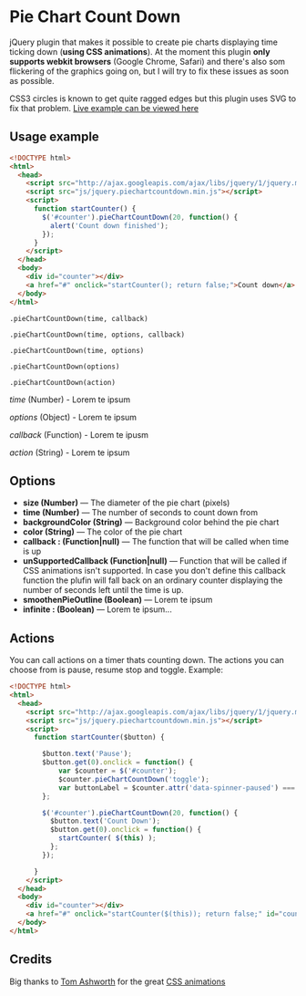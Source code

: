 # Pie Chart Count Down #

jQuery plugin that makes it possible to create pie charts displaying time ticking down (**using CSS animations**).
At the moment this plugin **only supports webkit browsers** (Google Chrome, Safari) and there's also som flickering
of the graphics going on, but I will try to fix these issues as soon as possible.

CSS3 circles is known to get quite ragged edges but this plugin uses SVG to fix that problem. [Live example can
be viewed here](http://victorjonsson.se/pie-chart-count-down)

## Usage example ##

```html
<!DOCTYPE html>
<html>
  <head>
    <script src="http://ajax.googleapis.com/ajax/libs/jquery/1/jquery.min.js"></script>
    <script src="js/jquery.piechartcountdown.min.js"></script>
    <script>
      function startCounter() {
        $('#counter').pieChartCountDown(20, function() {
          alert('Count down finished');
        });
      }
    </script>
  </head>
  <body>
    <div id="counter"></div>
    <a href="#" onclick="startCounter(); return false;">Count down</a>
  </body>
</html>
```

`.pieChartCountDown(time, callback)`

`.pieChartCountDown(time, options, callback)`

`.pieChartCountDown(time, options)`

`.pieChartCountDown(options)`

`.pieChartCountDown(action)`

*time* (Number) - Lorem te ipsum

*options* (Object) - Lorem te ipsum

*callback* (Function) - Lorem te ipusm

*action* (String) - Lorem te ipsum

## Options ##

* **size (Number)** — The diameter of the pie chart (pixels)
* **time (Number)** — The number of seconds to count down from
* **backgroundColor (String)** — Background color behind the pie chart
* **color (String)** — The color of the pie chart
* **callback : (Function|null)** — The function that will be called when time is up
* **unSupportedCallback (Function|null)** — Function that will be called if CSS animations isn't supported. In
case you don't define this callback function the plufin will fall back on an ordinary counter displaying
the number of seconds left until the time is up.
* **smoothenPieOutline (Boolean)** — Lorem te ipsum
* **infinite : (Boolean)** — Lorem te ipsum...

## Actions ##

You can call actions on a timer thats counting down. The actions you can choose from is pause, resume
stop and toggle. Example:

```html
<!DOCTYPE html>
<html>
  <head>
    <script src="http://ajax.googleapis.com/ajax/libs/jquery/1/jquery.min.js"></script>
    <script src="js/jquery.piechartcountdown.min.js"></script>
    <script>
      function startCounter($button) {

        $button.text('Pause');
        $button.get(0).onclick = function() {
            var $counter = $('#counter');
            $counter.pieChartCountDown('toggle');
            var buttonLabel = $counter.attr('data-spinner-paused') === undefined ? 'Pause':'Resume';
        };

        $('#counter').pieChartCountDown(20, function() {
          $button.text('Count Down');
          $button.get(0).onclick = function() {
            startCounter( $(this) );
          };
        });

      }
    </script>
  </head>
  <body>
    <div id="counter"></div>
    <a href="#" onclick="startCounter($(this)); return false;" id="count-button">Count down</a>
  </body>
</html>
```

## Credits ##

Big thanks to [Tom Ashworth](https://github.com/phuu) for the great [CSS animations](http://phuu.net/2012/05/01/html-css-only-spinner.html)